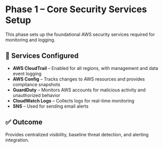 # Phase 1 – Core Security Services Setup

This phase sets up the foundational AWS security services required for monitoring and logging.

## 🔐 Services Configured

- **AWS CloudTrail** – Enabled for all regions, with management and data event logging
- **AWS Config** – Tracks changes to AWS resources and provides compliance snapshots
- **GuardDuty** – Monitors AWS accounts for malicious activity and unauthorized behavior
- **CloudWatch Logs** – Collects logs for real-time monitoring
- **SNS** – Used for sending email alerts

## ✅ Outcome

Provides centralized visibility, baseline threat detection, and alerting integration.